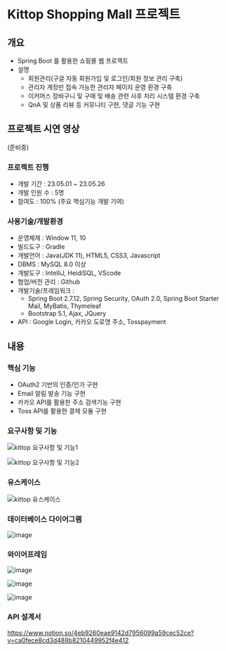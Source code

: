 # Kittop Shopping Mall 프로젝트

## 개요
  - Spring Boot 를 활용한 쇼핑몰 웹 프로젝트
  - 설명
    * 회원관리(구글 자동 회원가입 및 로그인/회원 정보 관리 구축)
    * 관리자 계정만 접속 가능한 관리자 페이지 운영 환경 구축
    * 이커머스 장바구니 및 구매 및 배송 관련 사후 처리 시스템 환경 구축
    * QnA 및 상품 리뷰 등 커뮤니티 구현, 댓글 기능 구현

## 프로젝트 시연 영상
  (준비중)

  ### 프로젝트 진행
  - 개발 기간 : 23.05.01 ~ 23.05.26
  - 개발 인원 수 : 5명
  - 참여도 : 100% (주요 핵심기능 개발 기여)
  
  ### 사용기술/개발환경
  - 운영체제 : Window 11, 10
  - 빌드도구 : Gradle
  - 개발언어 : Java(JDK 11), HTML5, CSS3, Javascript
  - DBMS : MySQL 8.0 이상
  - 개발도구 : IntelliJ, HeidiSQL, VScode
  - 협업/버전 관리 : Github
  - 개발기술/프레임워크 : 
    * Spring Boot 2.7.12, Spring Security, OAuth 2.0, Spring Boot Starter Mail, MyBatis, Thymeleaf
    * Bootstrap 5.1, Ajax, JQuery
  - API : Google Login, 카카오 도로명 주소, Tosspayment

 ## 내용
 
  ### 핵심 기능
  - OAuth2 기반의 인증/인가 구현
  - Email 알림 발송 기능 구현
  - 카카오 API를 활용한 주소 검색기능 구현
  - Toss API를 활용한 결제 모듈 구현

  ### 요구사항 및 기능
  
  ![kittop 요구사항 및 기능1](https://github.com/Seong-Hoon-Lim/Kittop/assets/108711069/5646b50e-2b50-4d5c-b3e1-2ab5973ab390)
  
  ![kittop 요구사항 및 기능2](https://github.com/Seong-Hoon-Lim/Kittop/assets/108711069/c116c785-1b9f-409f-b9cd-c0e83145fd06)  

  ### 유스케이스
  
  ![kittop 유스케이스](https://github.com/Seong-Hoon-Lim/Kittop/assets/108711069/5f6b12fe-7d23-40e0-aaee-bf35e7296fe0)
  
  ### 데이터베이스 다이어그램
  
  ![image](https://github.com/Seong-Hoon-Lim/Kittop/assets/108711069/7f672aad-cbd2-47b5-91ac-7e1046e2dc66)
  
  ### 와이어프레임
  
  ![image](https://github.com/Seong-Hoon-Lim/Kittop/assets/108711069/a1d41328-5441-4b92-8444-8487462fb0b6)
  
  ![image](https://github.com/Seong-Hoon-Lim/Kittop/assets/108711069/b17e4559-b540-41ae-b407-1a2f722ecf42)

  ![image](https://github.com/Seong-Hoon-Lim/Kittop/assets/108711069/9934451d-2625-4d7a-9014-64db77a61f3c)
  
  ### API 설계서
  
  https://www.notion.so/4eb9260eae9142d7956099a59cec52ce?v=ca0fece8cd3d488b8210449952f4e412

  
  



  
